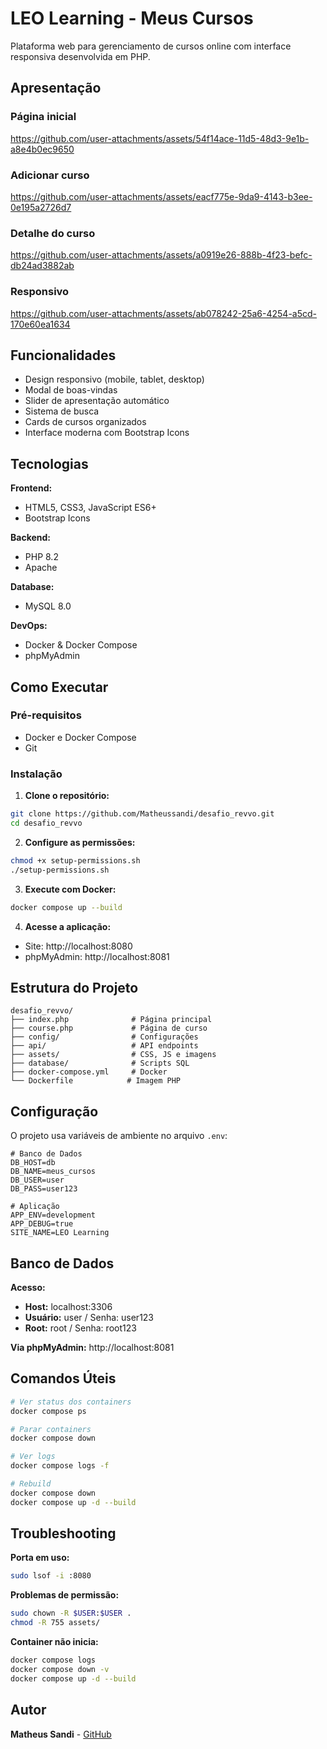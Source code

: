 # LEO Learning - Meus Cursos

Plataforma web para gerenciamento de cursos online com interface responsiva desenvolvida em PHP.

## Apresentação

### Página inicial
https://github.com/user-attachments/assets/54f14ace-11d5-48d3-9e1b-a8e4b0ec9650

### Adicionar curso
https://github.com/user-attachments/assets/eacf775e-9da9-4143-b3ee-0e195a2726d7

### Detalhe do curso
https://github.com/user-attachments/assets/a0919e26-888b-4f23-befc-db24ad3882ab

### Responsivo
https://github.com/user-attachments/assets/ab078242-25a6-4254-a5cd-170e60ea1634

## Funcionalidades

- Design responsivo (mobile, tablet, desktop)
- Modal de boas-vindas
- Slider de apresentação automático
- Sistema de busca
- Cards de cursos organizados
- Interface moderna com Bootstrap Icons

## Tecnologias

**Frontend:**
- HTML5, CSS3, JavaScript ES6+
- Bootstrap Icons

**Backend:**
- PHP 8.2
- Apache

**Database:**
- MySQL 8.0

**DevOps:**
- Docker & Docker Compose
- phpMyAdmin

## Como Executar

### Pré-requisitos
- Docker e Docker Compose
- Git

### Instalação

1. **Clone o repositório:**
```bash
git clone https://github.com/Matheussandi/desafio_revvo.git
cd desafio_revvo
```

2. **Configure as permissões:**
```bash
chmod +x setup-permissions.sh
./setup-permissions.sh
```

3. **Execute com Docker:**
```bash
docker compose up --build
```

4. **Acesse a aplicação:**
- Site: http://localhost:8080
- phpMyAdmin: http://localhost:8081

## Estrutura do Projeto

```
desafio_revvo/
├── index.php              # Página principal
├── course.php             # Página de curso
├── config/                # Configurações
├── api/                   # API endpoints
├── assets/                # CSS, JS e imagens
├── database/              # Scripts SQL
├── docker-compose.yml     # Docker
└── Dockerfile            # Imagem PHP
```

## Configuração

O projeto usa variáveis de ambiente no arquivo `.env`:

```env
# Banco de Dados
DB_HOST=db
DB_NAME=meus_cursos
DB_USER=user
DB_PASS=user123

# Aplicação
APP_ENV=development
APP_DEBUG=true
SITE_NAME=LEO Learning
```

## Banco de Dados

**Acesso:**
- **Host:** localhost:3306
- **Usuário:** user / Senha: user123
- **Root:** root / Senha: root123

**Via phpMyAdmin:** http://localhost:8081

## Comandos Úteis

```bash
# Ver status dos containers
docker compose ps

# Parar containers
docker compose down

# Ver logs
docker compose logs -f

# Rebuild
docker compose down
docker compose up -d --build
```

## Troubleshooting

**Porta em uso:**
```bash
sudo lsof -i :8080
```

**Problemas de permissão:**
```bash
sudo chown -R $USER:$USER .
chmod -R 755 assets/
```

**Container não inicia:**
```bash
docker compose logs
docker compose down -v
docker compose up -d --build
```

## Autor

**Matheus Sandi** - [GitHub](https://github.com/Matheussandi)